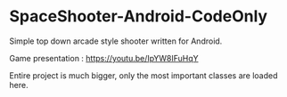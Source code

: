 # SpaceShooter-Android-CodeOnly
Simple top down arcade style shooter written for Android.

Game presentation : https://youtu.be/IpYW8IFuHqY

Entire project is much bigger, only the most important classes are loaded here.
